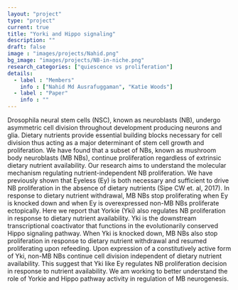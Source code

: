 ```yaml
---
layout: "project"
type: "project"
current: true
title: "Yorki and Hippo signaling"
description: ""
draft: false
image : "images/projects/Nahid.png"
bg_image: "images/projects/NB-in-niche.png"
research_categories: ["quiescence vs proliferation"]
details:
  - label : "Members"
    info : ["Nahid Md Ausrafuggaman", "Katie Woods"]
  - label : "Paper"
    info : ""
---
```


Drosophila neural stem cells (NSC), known as neuroblasts (NB), undergo asymmetric cell division throughout development producing neurons and glia. Dietary nutrients provide essential building blocks necessary for cell division thus acting as a major determinant of stem cell growth and proliferation. We have found that a subset of NBs, known as mushroom body neuroblasts (MB NBs), continue proliferation regardless of extrinsic dietary nutrient availability. Our research aims to understand the molecular mechanism regulating nutrient-independent NB proliferation. We have previously shown that Eyeless (Ey) is both necessary and sufficient to drive NB proliferation in the absence of dietary nutrients (Sipe CW et. al, 2017). In response to dietary nutrient withdrawal, MB NBs stop proliferating when Ey is knocked down and when Ey is overexpressed non-MB NBs proliferate ectopically. Here we report that Yorkie (Yki) also regulates NB proliferation in response to dietary nutrient availability. Yki is the downstream transcriptional coactivator that functions in the evolutionarily conserved Hippo signaling pathway. When Yki is knocked down, MB NBs also stop proliferation in response to dietary nutrient withdrawal and resumed proliferating upon refeeding. Upon expression of a constitutively active form of Yki, non-MB NBs continue cell division independent of dietary nutrient availability. This suggest that Yki like Ey regulates NB proliferation decision in response to nutrient availability. We am working to better understand the role of Yorkie and Hippo pathway activity in regulation of MB neurogenesis. 